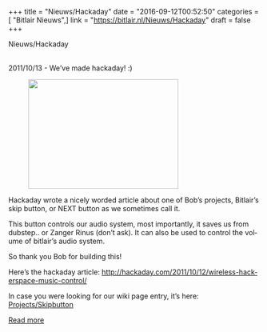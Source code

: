 +++
title = "Nieuws/Hackaday"
date = "2016-09-12T00:52:50"
categories = [ "Bitlair Nieuws",]
link = "https://bitlair.nl/Nieuws/Hackaday"
draft = false
+++

<div class="mw-content-ltr mw-parser-output" dir="ltr" lang="en"><p><a class="mw-selflink selflink">Nieuws/Hackaday</a>
</p></div><div class="mw-content-ltr mw-parser-output" dir="ltr" lang="en"><p><br />
2011/10/13 - We’ve made hackaday!&#160;:)
</p>
<figure class="mw-default-size"><a class="mw-file-description" href="https://bitlair.nl/File:Button2.JPG"><img class="mw-file-element" height="219" src="https://bitlair.nl/images/thumb/7/7e/Button2.JPG/300px-Button2.JPG" width="300" /></a><figcaption></figcaption></figure>
<p>Hackaday wrote a nicely worded article about one of Bob’s projects, Bitlair’s skip button, or NEXT button as we sometimes call it.
</p><p>This button controls our audio system, most importantly, it saves us from dubstep.. or Zanger Rinus (don’t ask). It can also be used to control the volume of bitlair’s audio system.
</p><p>So thank you Bob for building this!
</p><p>Here’s the hackaday article: <a class="external free" href="http://hackaday.com/2011/10/12/wireless-hackerspace-music-control/" rel="nofollow">http://hackaday.com/2011/10/12/wireless-hackerspace-music-control/</a>
</p><p>In case you were looking for our wiki page entry, it’s here: <a href="https://bitlair.nl/Projects/Skipbutton" title="Projects/Skipbutton">Projects/Skipbutton</a>
</p></div>

[Read more](https://bitlair.nl/Nieuws/Hackaday)